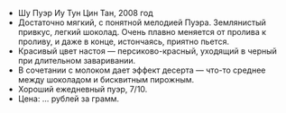 - Шу Пуэр Иу Тун Цин Тан, 2008 год
- Достаточно мягкий, с понятной мелодией Пуэра. Землянистый привкус, легкий шоколад. Очень плавно меняется от пролива к проливу, и даже в конце, истончаясь, приятно пьется.
- Красивый цвет настоя — персиково-красный, уходящий в черный при длительном заваривании.
- В сочетании с молоком дает эффект десерта — что-то среднее между шоколадом и бисквитным пирожным.
- Хороший ежедневный пуэр, 7/10.
- Цена: … рублей за грамм.